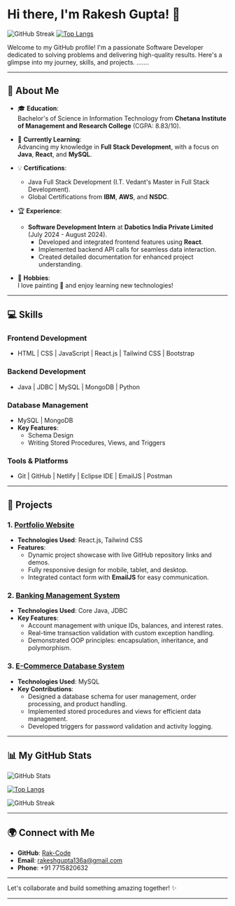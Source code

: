 # Hi there, I'm Rakesh Gupta! 👋  

![GitHub Streak](https://streak-stats.demolab.com/?user=Rak-Code&theme=light&date_format=M%20j%5B%2C%20Y%5D)
[![Top Langs](https://github-readme-stats.vercel.app/api/top-langs/?username=Rak-Code&hide=css,html)](https://github.com/Rak-Code/github-readme-stats)

Welcome to my GitHub profile! I'm a passionate Software Developer dedicated to solving problems and delivering high-quality results. Here's a glimpse into my journey, skills, and projects.  ....... 

---

## 🚀 About Me  

- 🎓 **Education**:  
  Bachelor's of Science in Information Technology from **Chetana Institute of Management and Research College** (CGPA: 8.83/10).  

- 🌱 **Currently Learning**:  
  Advancing my knowledge in **Full Stack Development**, with a focus on **Java**, **React**, and **MySQL**.  

- 💡 **Certifications**:  
  - Java Full Stack Development (I.T. Vedant's Master in Full Stack Development).  
  - Global Certifications from **IBM**, **AWS**, and **NSDC**.  

- 🏆 **Experience**:  
  - **Software Development Intern** at **Dabotics India Private Limited** (July 2024 - August 2024).  
    - Developed and integrated frontend features using **React**.  
    - Implemented backend API calls for seamless data interaction.  
    - Created detailed documentation for enhanced project understanding.  

- 🎨 **Hobbies**:  
  I love painting 🎨 and enjoy learning new technologies!  

---

## 💻 Skills  

### **Frontend Development**  
- HTML | CSS | JavaScript | React.js | Tailwind CSS | Bootstrap  

### **Backend Development**  
- Java | JDBC | MySQL | MongoDB | Python  

### **Database Management**  
- MySQL | MongoDB  
- **Key Features**:  
  - Schema Design  
  - Writing Stored Procedures, Views, and Triggers  

### **Tools & Platforms**  
- Git | GitHub | Netlify | Eclipse IDE | EmailJS | Postman  

---

## 🌟 Projects  

### 1. [Portfolio Website](https://github.com/Rak-Code/rakportfolio)  
- **Technologies Used**: React.js, Tailwind CSS  
- **Features**:  
  - Dynamic project showcase with live GitHub repository links and demos.  
  - Fully responsive design for mobile, tablet, and desktop.  
  - Integrated contact form with **EmailJS** for easy communication.  

### 2. [Banking Management System](https://github.com/Rak-Code/BankingManagementSystem)  
- **Technologies Used**: Core Java, JDBC  
- **Key Features**:  
  - Account management with unique IDs, balances, and interest rates.  
  - Real-time transaction validation with custom exception handling.  
  - Demonstrated OOP principles: encapsulation, inheritance, and polymorphism.  

### 3. [E-Commerce Database System](https://github.com/Rak-Code/MySQLProject)  
- **Technologies Used**: MySQL 
- **Key Contributions**:  
  - Designed a database schema for user management, order processing, and product handling.  
  - Implemented stored procedures and views for efficient data management.  
  - Developed triggers for password validation and activity logging.  

---

## 📊 My GitHub Stats

![GitHub Stats](https://github-readme-stats.vercel.app/api?username=Rak-Code&show_icons=true&theme=light&hide=issues&count_private=true&include_all_commits=true)

[![Top Langs](https://github-readme-stats.vercel.app/api/top-langs/?username=Rak-Code&hide=css,html)](https://github.com/Rak-Code/github-readme-stats)

![GitHub Streak](https://streak-stats.demolab.com/?user=Rak-Code&theme=light&date_format=M%20j%5B%2C%20Y%5D)

---


## 🌍 Connect with Me  

- **GitHub**: [Rak-Code](https://github.com/Rak-Code)  
- **Email**: [rakeshgupta136a@gmail.com](mailto:rakeshgupta136a@gmail.com)  
- **Phone**: +91 7715820632  

---

Let's collaborate and build something amazing together! ✨  

---


